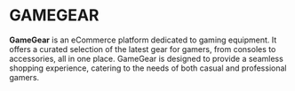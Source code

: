 # GAMEGEAR
**GameGear** is an eCommerce platform dedicated to gaming equipment. It offers a curated selection of the latest gear for gamers, from consoles to accessories, all in one place. GameGear is designed to provide a seamless shopping experience, catering to the needs of both casual and professional gamers.
